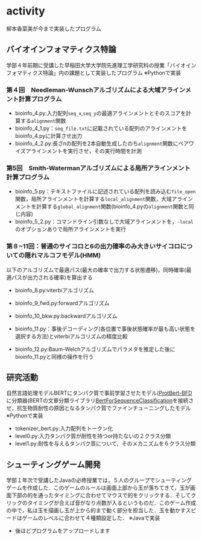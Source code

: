 # activity
柳本香菜美が今まで実装したプログラム
## バイオインフォマティクス特論
学部４年前期に受講した早稲田大学大学院先進理工学研究科の授業「バイオインフォマティクス特論」内の課題として実装したプログラム
※Pythonで実装
### 第４回　Needleman-Wunschアルゴリズムによる大域アラインメント計算プログラム
- bioinfo_4.py:入力配列`seq_x`,`seq_y`の最適アラインメントとそのスコアを計算する`alignment`関数
- bioinfo_4_1.py：`seq_file.txt`に記載されている配列のアラインメントをbioinfo_4.pyに計算させ出力
- bioinfo_4_2.py:長さnの配列を2本自動生成したのち`alignment`関数にペアワイズアラインメントを実行させ，その実行時間を計測
### 第5回　Smith-Watermanアルゴリズムによる局所アラインメント計算プログラム
- bioinfo_5.py：テキストファイルに記述されている配列を読み込む`file_open`関数，局所アラインメントを計算する`local_alignment`関数，大域アラインメントを計算する`global_alignment`関数(bioinfo_4.pyの`alignment`関数と同じ内容)
- bioinfo_5_2.py：コマンドライン引数なしで大域アラインメントを，`-local`のオプションありで局所アラインメントを実行
### 第８~11回：普通のサイコロと6の出力確率のみ大きいサイコロについての隠れマルコフモデル(HMM)
以下のアルゴリズムで最適パス(最大の確率で出力する状態遷移)，同時確率(最適パスが出力される確率)を算出する
- bioinfo_8.py:viterbiアルゴリズム
- bioinfo_9_fwd.py:forwardアルゴリズム
- bioinfo_10_bkw.py:backwardアルゴリズム

- bioinfo_11.py：事後デコーディング(各位置で事後状態確率が最も高い状態を選択する方法)とviterbiアルゴリズムの精度比較
- bioinfo_12.py:Baum-Welchアルゴリズムでパラメタを推定した後にbioinfo_11.pyと同様の操作を行う
 
## 研究活動
自然言語処理モデルBERTにタンパク質で事前学習させたモデル([ProtBert-BFD](https://huggingface.co/Rostlab/prot_bert_bfd)に分類器(BERTの文章分類ライブラリ[BertForSequenceClassification](https://huggingface.co/docs/transformers/model_doc/bert#transformers.BertForSequenceClassification)を接続させ，抗生物質耐性の原因となるタンパク質でファインチューニングしたモデル
※Pythonで実装
- tokenizer_bert.py:入力配列をトークン化
- level0.py:入力タンパク質が耐性を持つor持たないの２クラス分類
- level1.py:耐性を与えるタンパク質について，そのメカニズムを６クラス分類

## シューティングゲーム開発
学部１年次で受講したJavaの必修授業では，５人のグループでシューティングゲームを作成した．このゲームのルールは画面上部から玉が落ちてきて，玉が画面下部の的を通ったタイミングに合わせてマウスで的をクリックする．そしてクリックのタイミングが合えば音がなり点数が入るというものだ．このゲーム作成の中で，私は玉を描画し玉が上から的まで動く部分を担当した．玉を動かすスピードはゲームのレベルに合わせて４種類設定した．
※Javaで実装
- 後ほどプログラムをアップロードします
